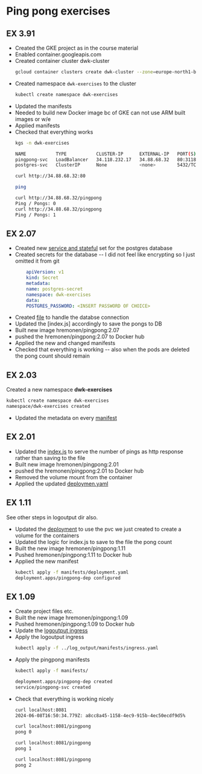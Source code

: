 # Ping pong exercises

## EX 3.91

- Created the GKE project as in the course material
- Enabled container.googleapis.com
- Created container cluster dwk-cluster
    ```bash
    gcloud container clusters create dwk-cluster --zone=europe-north1-b --cluster-version=1.29
    ```
- Created namespace `dwk-exercises` to the cluster
    ```bash
    kubectl create namespace dwk-exercises
    ```
- Updated the manifests
- Needed to build new Docker image bc of GKE can not use ARM built images or w/e
- Applied manifests
- Checked that everything works
    ```bash
    kgs -n dwk-exercises  

    NAME           TYPE           CLUSTER-IP      EXTERNAL-IP   PORT(S)        AGE
    pingpong-svc   LoadBalancer   34.118.232.17   34.88.68.32   80:31186/TCP   8m2s
    postgres-svc   ClusterIP      None            <none>        5432/TCP       8m3s

    curl http://34.88.68.32:80

    ping                             

    curl http://34.88.68.32/pingpong
    Ping / Pongs: 0                                                                                       
    curl http://34.88.68.32/pingpong
    Ping / Pongs: 1
    ```

## EX 2.07

- Created new [service and stateful](./manifests/postgres.yaml) set for the postgres database
- Created secrets for the database -- I did not feel like encrypting so I just omitted it from git
    ```yaml
        apiVersion: v1
        kind: Secret
        metadata:
        name: postgres-secret
        namespace: dwk-exercises
        data:
        POSTGRES_PASSWORD: <INSERT PASSWORD OF CHOICE>
    ```
- Created [file](./database.js) to handle the databse connection
- Updated the [index.js] accordingly to save the pongs to DB
- Built new image hremonen/pingpong:2.07
- pushed the hremonen/pingpong:2.07 to Docker hub
- Applied the new and changed manifests
- Checked that everything is working -- also when the pods are deleted the pong count should remain


## EX 2.03

Created a new namespace **dwk-exercises** 
```bash
kubectl create namespace dwk-exercises
namespace/dwk-exercises created
```

- Updated the metadata on every [manifest](./manifests/)

## EX 2.01

- Updated the [index.js](./index.js) to serve the number of pings as http response rather than saving to the file
- Built new image hremonen/pingpong:2.01
- pushed the hremonen/pingpong:2.01 to Docker hub
- Removed the volume mount from the container
- Applied the updated [deploymen.yaml](./manifests/deployment.yaml)

## EX 1.11

See other steps in logoutput dir also.

- Updated the [deployment](./manifests/deployment.yaml) to use the pvc we just created to create a volume for the containers
- Updated the logic for index.js to save to the file the pong count
- Built the new image hremonen/pingpong:1.11
- Pushed hremonen/pingpong:1.11 to Docker hub
- Applied the new manifest
    ```bash
    kubectl apply -f manifests/deployment.yaml
    deployment.apps/pingpong-dep configured
    ```

## EX 1.09

- Create project files etc.
- Built the new image hremonen/pingpong:1.09
- Pushed hremonen/pingpong:1.09 to Docker hub
- Update the [logoutput ingress](../log_output/manifests/ingress.yaml)
- Apply the logoutput ingress
    ```bash
    kubectl apply -f ../log_output/manifests/ingress.yaml     
    ```
- Apply the pingpong manifests
    ```bash
    kubectl apply -f manifests/     

    deployment.apps/pingpong-dep created
    service/pingpong-svc created
    ```
- Check that everything is working nicely
    ```bash
    curl localhost:8081
    2024-06-08T16:50:34.779Z: a8cc8a45-1158-4ec9-915b-4ec50ecdf9d5%   

    curl localhost:8081/pingpong
    pong 0                         

    curl localhost:8081/pingpong
    pong 1                                                                                                                                                              

    curl localhost:8081/pingpong
    pong 2
    ```